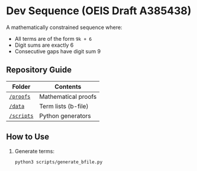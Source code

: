 # Dev Sequence (OEIS Draft A385438)

A mathematically constrained sequence where:
- All terms are of the form `9k + 6`
- Digit sums are exactly 6
- Consecutive gaps have digit sum 9

## Repository Guide
| Folder | Contents |
|--------|----------|
| [`/proofs`](proofs/) | Mathematical proofs |
| [`/data`](data/) | Term lists (b-file) |
| [`/scripts`](scripts/) | Python generators |

## How to Use
1. Generate terms:
   ```bash
   python3 scripts/generate_bfile.py
